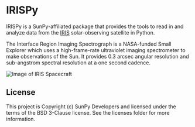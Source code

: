 # IRISPy

IRISPy is a SunPy-affiliated package that provides the tools to read in and
analyze data from the [IRIS](http://iris.lmsal.com) solar-observing satellite in Python.

The Interface Region Imaging Spectrograph is a NASA-funded Small Explorer which uses a
high-frame-rate ultraviolet imaging spectrometer to make observations of the Sun. It provides
0.3 arcsec angular resolution and sub-angstrom spectral resolution at a one second cadence.

![Image of IRIS Spacecraft](http://iris.lmsal.com/images/iris_full.jpg)

## License

This project is Copyright (c) SunPy Developers and licensed under the terms of the BSD 3-Clause license.
See the licenses folder for more information.
